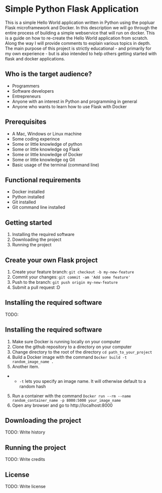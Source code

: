 # Simple Python Flask Application



This is a simple Hello World application written in Python using the popluar Flask microframework and Docker. In this description we will go through the entire process of building a simple webservice that will run on docker. This is a guide on how to re-create the Hello World application from scratch. Along the way I will provide comments to explain various topics in depth. The main purpose of this project is strictly educational - and primarily for my own experience - but is also intended to help others getting started with flask and docker applications. 

## Who is the target audience?

* Programmers
* Software developers
* Entrepreneurs
* Anyone with an interest in Python and programming in general
* Anyone who wants to learn how to use Flask with Docker

## Prerequisites

* A Mac, Windows or Linux machine
* Some coding experince
* Some or little knowledge of python
* Some or little knowledge og Flask
* Some or little knowledge of Docker
* Some or little knowledge og Git
* Basic usage of the terminal (command line)

## Functional requirements

* Docker installed 
* Python installed
* Git installed
* Git command line installed

## Getting started

1. Installing the required software
2. Downloading the project
3. Running the project

## Create your own Flask project

1. Create your feature branch: `git checkout -b my-new-feature`
2. Commit your changes: `git commit -am 'Add some feature'`
3. Push to the branch: `git push origin my-new-feature`
4. Submit a pull request :D

## Installing the required software

TODO: 

## Installing the required software

1. Make sure Docker is running locally on your computer
2. Clone the github repository to a directory on your computer
3. Change directory to the root of the directory `cd path_to_your_project`
4. Build a Docker image with the command `Docker build -t random_image_name .`
2. Another item.
* * `-t` lets you specify an image name. It will otherwise default to a random hash
5. Run a container with the command `Docker run --rm --name random_container_name -p 8000:5000 your_image_name`
6. Open any browser and go to http://localhost:8000

## Downloading the project 

TODO: Write history

## Running the project

TODO: Write credits

## License

TODO: Write license
